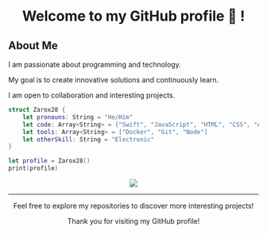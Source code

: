 <div align="center">
  <h1>Welcome to my GitHub profile 👋 !</h1>
</div>

## About Me

I am passionate about programming and technology.

My goal is to create innovative solutions and continuously learn.

I am open to collaboration and interesting projects.

```swift
struct Zarox28 {
    let pronouns: String = "He/Him"
    let code: Array<String> = ["Swift", "JavaScript", "HTML", "CSS", "Arduino", "C++", "C", "Python", "Zig"]
    let tools: Array<String> = ["Docker", "Git", "Node"]
    let otherSkill: String = "Electronic"
}

let profile = Zarox28()
print(profile)
```

<div align="center">
  <img src="https://github-readme-stats.vercel.app/api?username=Zarox28&show_icons=true&rank_icon=github&theme=dracula">
</div>

---

<p align="center">
  Feel free to explore my repositories to discover more interesting projects!
</p>

<p align="center">
  Thank you for visiting my GitHub profile!
</p>
